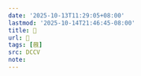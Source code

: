 ```yaml
---
date: '2025-10-13T11:29:05+08:00'
lastmod: '2025-10-14T21:46:45-08:00'
title: 󰠁
url: 󰠁
tags: [蔇]
src: DCCV
note:
---
```

